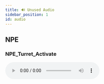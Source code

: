 ```yaml
---
title: 🔊 Unused Audio
sidebar_position: 1
id: audio
---
```


## NPE
### NPE_Turret_Activate
<audio controls src="/audio/NPE_Turret_Activate.wav" />

### NPE_Drone_Shoot
<audio controls src="/audio/NPE_Drone_Shoot.wav" />

## Moving Water
### water_movement_big
<audio controls src="/audio/water_movement_big.wav" />

### water_movement_small
<audio controls src="/audio/water_movement_small.wav" />

## Caves
> Confirmed in [Devblog 20](/devblog/20#going-underground)

### amb_2D_cave_base
<audio controls src="/audio/amb_2D_cave_base.wav" />

### amb_2D_cave_waterdrip_intense
<audio controls src="/audio/amb_2D_cave_waterdrip_intense.wav" />

### amb_2D_cave_waterdrip_single
<audio controls src="/audio/amb_2D_cave_waterdrip_single.wav" />

## Digital Clock Alarms
> Possibly from [Devblog 21](/devblog/21#digital-clock)

### alarm01
<audio controls src="/audio/alarm01.wav" />

### alarm02
<audio controls src="/audio/alarm02.wav" />

### alarm03
<audio controls src="/audio/alarm03.wav" />

### alarm04
<audio controls src="/audio/alarm04.wav" />

## Other
### encrypter_on
<audio controls src="/audio/encrypter_on.wav" />

### encrypter_off

<audio controls src="/audio/encrypter_off.wav" />

### spudgun_reload
<audio controls src="/audio/spudgun_reload.wav" />

### Battle Theme Mastered Looping Full
<audio controls src="/audio/Battle_Theme_Mastered_Looping_Full.wav" />